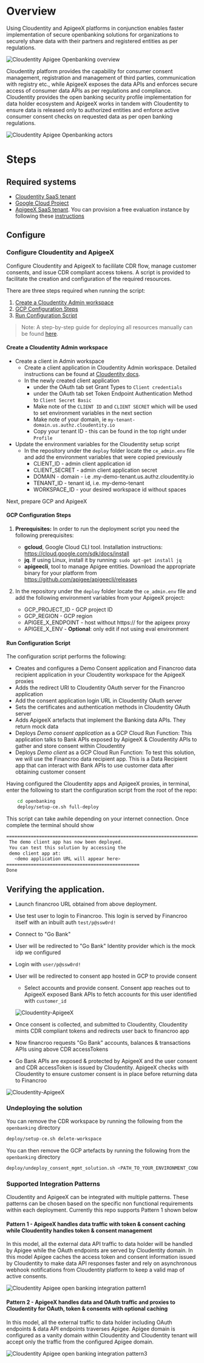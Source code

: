# Overview

Using Cloudentity and ApigeeX platforms in conjunction enables faster implementation of secure openbanking solutions
for organizations to securely share data with their partners and registered entities as per
regulations.

![Cloudentity Apigee Openbanking overview](./images/ce-apigeex-openbanking-overview.png)

 Cloudentity platform provides the capability for consumer consent management, registration and management of third parties, communication with registry etc., while ApigeeX exposes the data APIs and enforces secure access of consumer data APIs as per regulations and compliance.  Cloudentity provides the open banking security profile implementation for data holder ecosystem and ApigeeX works in tandem with Cloudentity to ensure data is released only to authorized entities and enforce active consumer consent checks on requested data as per open banking regulations.

![Cloudentity Apigee Openbanking actors](./images/ce-apigeex-overview.jpeg)

# Steps

## Required systems

* [Cloudentity SaaS tenant](https://developer.cloudentity.com/get_started/getting_started_with_cloudentity_access_management/)
* [Google Cloud Project](https://cloud.google.com/resource-manager/docs/creating-managing-projects#creating_a_project)
* [ApigeeX SaaS tenant](https://cloud.google.com/apigee). You can provision a free evaluation instance by following these [instructions](https://cloud.google.com/apigee/docs/api-platform/get-started/eval-orgs)

## Configure

### Configure Cloudentity and ApigeeX

Configure Cloudentity and ApigeeX to facililate CDR flow, manage customer consents, and issue CDR compliant
access tokens. A script is provided to facilitate the creation and configuration of the required resources.

There are three steps required when running the script:

1. [Create a Cloudentity Admin workspace](#Create-a-Cloudentity-Admin-workspace)
2. [GCP Configuration Steps](#GCP-Configuration-Steps)
3. [Run Configuration Script](#Run-Configuration-Script)

>Note: A step-by-step guide for deploying all resources manually can be found [here](/openbanking/README_DETAILED.md).

#### Create a Cloudentity Admin workspace

* Create a client in Admin workspace
   * Create a client application in Cloudentity Admin workspace. Detailed instructions can be found at [Cloudentity docs](https://developer.cloudentity.com/howtos/tenant_configuration/adding_workspaces/).
   * In the newly created client application
      * under the OAuth tab set Grant Types to `Client credentials`
      * under the OAuth tab set Token Endpoint Authentication Method to `Client Secret Basic`
      * Make note of the `CLIENT ID` and `CLIENT SECRET` which will be used to set environment variables in the next section
      * Make note of your domain, ie `my-tenant-domain.us.authz.cloudentity.io`
      * Copy your tenant ID - this can be found in the top right under `Profile`
* Update the environment variables for the Cloudentity setup script
   * In the repository under the `deploy` folder locate the `ce_admin.env` file and add the environment variables that were copied previously
      * CLIENT_ID - admin client application id
      * CLIENT_SECRET - admin client application secret
      * DOMAIN - domain - i.e .my-demo-tenant.us.authz.cloudentity.io
      * TENANT_ID - tenant id, i.e. my-demo-tenant
      * WORKSPACE_ID - your desired workspace id without spaces

Next, prepare GCP and ApigeeX

#### GCP Configuration Steps

1. __Prerequisites:__ In order to run the deployment script you need the following prerequisites:
   - __gcloud__, Google Cloud CLI tool. Installation instructions: https://cloud.google.com/sdk/docs/install
   - __jq__. If using Linux, install it by running: `sudo apt-get install jq`
   - __apigeecli__, tool to manage Apigee entities. Download the appropriate binary for your platform from https://github.com/apigee/apigeecli/releases

2. In the repository under the `deploy` folder locate the `ce_admin.env` file and add the following environment variables from your ApigeeX project:
   - GCP_PROJECT_ID - GCP project ID
   - GCP_REGION - GCP region
   - APIGEE_X_ENDPOINT - host without https:// for the apigeex proxy
   - APIGEE_X_ENV - **Optional**: only edit if not using eval environment

#### Run Configuration Script

The configuration script performs the following:
 - Creates and configures a Demo Consent application and Financroo data recipient application in your Cloudentity workspace for the ApigeeX proxies
 - Adds the redirect URI to Cloudentity OAuth server for the Financroo application
 - Add the consent application login URL in Cloudentity OAuth server
 - Sets the certificates and authentication methods in Cloudentity OAuth server
 - Adds ApigeeX artefacts that implement the Banking data APIs. They return mock data
 - Deploys *Demo consent application* as a GCP Cloud Run Function: This application talks to Bank APIs exposed by ApigeeX & Cloudentity APIs to gather and store consent within Cloudentity
 - Deploys *Demo client* as a GCP Cloud Run Function: To test this solution, we will use the Financroo data recipient app. This is a Data Recipient app that can interact with Bank APIs to use customer data after obtaining customer consent

Having configured the Cloudentity apps and ApigeeX proxies, in terminal, enter the following to start the configuration script from the root of the repo:
```bash
    cd openbanking
    deploy/setup-ce.sh full-deploy
```

This script can take awhile depending on your internet connection. Once complete the terminal should show
```bash
===================================================================================================
 The demo client app has now been deployed.
 You can test this solution by accessing the
 demo client app at:
   <demo application URL will appear here>
=================================================
Done
```

## Verifying the application.

* Launch financroo URL obtained from above deployment.

* Use test user to login to Financroo. This login is served by Financroo itself with an inbuilt auth
    `test/p@ssw0rd!`

* Connect to "Go Bank"

* User will be redirected to "Go Bank" Identity provider which is the mock idp we configured

* Login with `user/p@ssw0rd!`

* User will be redirected to consent app hosted in GCP to provide consent
    * Select accounts and provide consent. Consent app reaches out to ApigeeX exposed Bank APIs to fetch accounts for this user identified with `customer_id`

   ![Cloudentity-ApigeeX](./images/ce-cdr-quickstart-consent-page.png)

* Once consent is collected, and submitted to Cloudentity, Cloudentity mints CDR compliant tokens
and redirects user back to financroo  app

* Now financroo requests "Go Bank" accounts, balances & transactions APIs using above CDR accessTokens

* Go Bank APIs are exposed & protected by ApigeeX and the user consent and CDR accessToken is issued by Cloudentity. ApigeeX checks with Cloudentity to ensure customer consent is in place before returning data to Financroo

![Cloudentity-ApigeeX](./images/ce-cdr-quickstart-financroo-app.png)


### Undeploying the solution

You can remove the CDR workspace by running the following from the `openbanking` directory 
```` bash
deploy/setup-ce.sh delete-workspace
````

You can then remove the GCP artefacts by running the following from the `openbanking` directory 
```` bash
deploy/undeploy_consent_mgmt_solution.sh <PATH_TO_YOUR_ENVIRONMENT_CONFIGURATION_FILE>
````

### Supported Integration Patterns

Cloudentity and ApigeeX can be integrated with multiple patterns. These patterns can be chosen based on the specific non functional requirements within each deployment. Currently this repo supports Pattern 1 shown below

#### Pattern 1 - ApigeeX handles data traffic with token & consent caching while Cloudentity  handles token & consent management

In this model, all the external data API traffic to data holder will be handled by Apigee while the OAuth endpoints are served by Cloudentity domain. In this model Apigee caches the access token and consent information issued by Cloudentity to make data API responses faster and rely on asynchronous webhook notifications from Cloudentity platform to keep a valid map of active consents. 

![Cloudentity Apigee open banking integration pattern1](./images/cloudentity-apigee-integration-pattern-2.jpeg)


#### Pattern 2 - ApigeeX handles data and OAuth traffic and proxies to Cloudentity for OAuth, token & consents with optional caching

In this model, all the external traffic to data holder including OAuth endpoints & data API endpoints traverses Apigee. Apigee domain is configured as a vanity domain within Cloudentity
and Cloudentity tenant will accept only the traffic from the configured Apigee domain. 

![Cloudentity Apigee open banking integration pattern3](./images/cloudentity-apigee-integration-pattern-3.jpeg)
